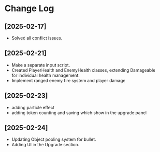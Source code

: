 # Change Log

## [2025-02-17]
- Solved all conflict issues.
## [2025-02-21]
- Make a separate input script.
- Created PlayerHealth and EnemyHealth classes, extending Damageable for individual health management.
- Implement ranged enemy fire system and player damage
## [2025-02-23]
- adding particle effect
- adding token counting and saving which show in the upgrade panel
## [2025-02-24]
- Updating Object pooling system for bullet.
- Adding UI in the Upgrade section. 
